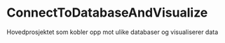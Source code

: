 ConnectToDatabaseAndVisualize
=============================

Hovedprosjektet som kobler opp mot ulike databaser og visualiserer data
